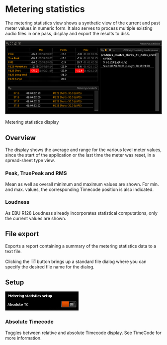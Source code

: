 # Metering statistics
The metering statistics view shows a synthetic view of the current and past meter values in numeric form.
It also serves to process multiple existing audio files in one pass, display and export the results to disk.

![](../../include/MeteringStats2.png)

<link type="document" target="Metering">Metering</link>
statistics display

## Overview
The display shows the average and range for the various level meter values, since the start of
the application or the last time the meter was reset, in a spread-sheet type view.


### Peak, TruePeak and RMS
Mean as well as overall minimum and maximum values are
shown. For min. and max. values, the corresponding Timecode position is also indicated.


### Loudness
As EBU R128 <link type="document" target="Loudness">Loudness</link> already
incorporates statistical computations, only the current values are shown.

## File export
Exports a report containing a summary of the metering statistics data to a text file.

Clicking the ![](../../include/Export.png) button
brings up a standard file dialog where you can specify the desired file name for the dialog.

## Setup
![](../../include/MeteringStatSetup.png)

### Absolute Timecode

Toggles between relative and absolute Timecode display. See <link type="document" target="TimeCode">
TimeCode </link> for more information.





